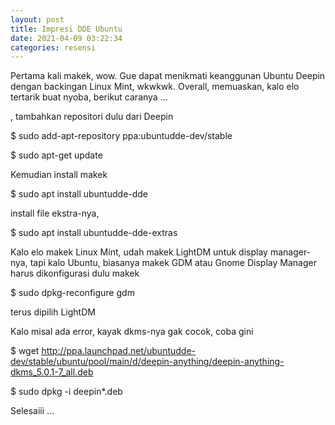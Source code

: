 ```yaml
---
layout: post
title: Impresi DDE Ubuntu
date: 2021-04-09 03:22:34
categories: resensi
---
```

<p>Pertama kali makek, wow. Gue dapat menikmati keanggunan Ubuntu Deepin dengan backingan Linux Mint, wkwkwk. Overall, memuaskan, kalo elo tertarik buat nyoba, berikut caranya …</p><p>, tambahkan repositori dulu dari Deepin</p><p>$ sudo add-apt-repository ppa:ubuntudde-dev/stable</p><p>$ sudo apt-get update</p><p>Kemudian install makek&nbsp;</p><p>$ sudo apt install ubuntudde-dde</p><p>install file ekstra-nya,</p><p>$ sudo apt install ubuntudde-dde-extras</p><p>Kalo elo makek Linux Mint, udah makek LightDM untuk display manager-nya, tapi kalo Ubuntu, biasanya makek GDM atau Gnome Display Manager harus dikonfigurasi dulu makek&nbsp;</p><p>$ sudo dpkg-reconfigure gdm</p><p>terus dipilih LightDM</p><p>Kalo misal ada error, kayak dkms-nya gak cocok, coba gini</p><p>$ wget <a href="http://ppa.launchpad.net/ubuntudde-dev/stable/ubuntu/pool/main/d/deepin-anything/deepin-anything-dkms_5.0.1-7_all.deb">http://ppa.launchpad.net/ubuntudde-dev/stable/ubuntu/pool/main/d/deepin-anything/deepin-anything-dkms_5.0.1-7_all.deb</a></p><p>$ sudo dpkg -i deepin*.deb</p><p>Selesaiii …</p><p>&nbsp;</p>
